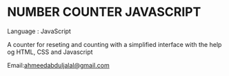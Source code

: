 # NUMBER COUNTER JAVASCRIPT 


Language : JavaScript 

A counter for reseting and counting with a simplified interface with the help og HTML, CSS and Javascript

Email:ahmeedabduljalal@gmail.com
